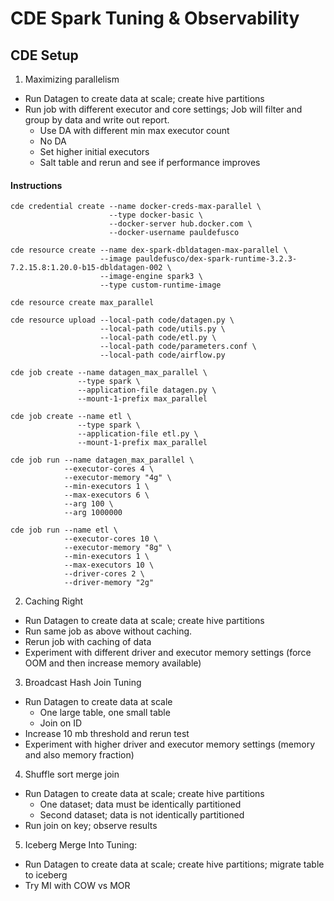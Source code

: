 # CDE Spark Tuning & Observability

## CDE Setup

1. Maximizing parallelism
  - Run Datagen to create data at scale; create hive partitions
  - Run job with different executor and core settings; Job will filter and group by data and write out report.
    - Use DA with different min max executor count
    - No DA
    - Set higher initial executors
    - Salt table and rerun and see if performance improves

#### Instructions

```
cde credential create --name docker-creds-max-parallel \
                      --type docker-basic \
                      --docker-server hub.docker.com \
                      --docker-username pauldefusco

cde resource create --name dex-spark-dbldatagen-max-parallel \
                    --image pauldefusco/dex-spark-runtime-3.2.3-7.2.15.8:1.20.0-b15-dbldatagen-002 \
                    --image-engine spark3 \
                    --type custom-runtime-image

cde resource create max_parallel

cde resource upload --local-path code/datagen.py \
                    --local-path code/utils.py \
                    --local-path code/etl.py \
                    --local-path code/parameters.conf \
                    --local-path code/airflow.py

cde job create --name datagen_max_parallel \
               --type spark \
               --application-file datagen.py \
               --mount-1-prefix max_parallel

cde job create --name etl \
               --type spark \
               --application-file etl.py \
               --mount-1-prefix max_parallel

cde job run --name datagen_max_parallel \
            --executor-cores 4 \
            --executor-memory "4g" \
            --min-executors 1 \
            --max-executors 6 \
            --arg 100 \
            --arg 1000000

cde job run --name etl \
            --executor-cores 10 \
            --executor-memory "8g" \
            --min-executors 1 \
            --max-executors 10 \
            --driver-cores 2 \
            --driver-memory "2g"
```





2. Caching Right
  - Run Datagen to create data at scale; create hive partitions
  - Run same job as above without caching.
  - Rerun job with caching of data
  - Experiment with different driver and executor memory settings (force OOM and then increase memory available)

3. Broadcast Hash Join Tuning
  - Run Datagen to create data at scale
    - One large table, one small table
    - Join on ID
  - Increase 10 mb threshold and rerun test
  - Experiment with higher driver and executor memory settings (memory and also memory fraction)

4. Shuffle sort merge join
  - Run Datagen to create data at scale; create hive partitions
    - One dataset; data must be identically partitioned
    - Second dataset; data is not identically partitioned
  - Run join on key; observe results

5. Iceberg Merge Into Tuning:
  - Run Datagen to create data at scale; create hive partitions; migrate table to iceberg
  - Try MI with COW vs MOR
